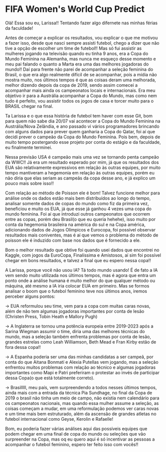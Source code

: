 # FIFA Women's World Cup Predict

Olá! Essa sou eu, Larissa!! Tentando fazer algo difernete nas minhas férias da faculdade!

Antes de começar a explicar os resultados, vou explicar o que me motivou a fazer isso, desde que nasci sempre assisti futebol, chego a dizer que não tive a opção de escolher um time de futebol!! Mas só fui assistir as mulheres jogando na televisão quando eu tinha 9 anos, era a Copa do Mundo Feminina na Alemanha, mas nunca me esqueço desse momento e meu pai falando o quanto a Marta era uma das melhores jogadoras do mundo!!
Daí para frente não parei de acompanhar a seleção feminina do Brasil, o que era algo realmente difícil de se acompanhar, pois a mídia não mostra muito, nos últimos tempos é que as coisas deram uma melhorada, melhor dizendo depois da copa de 2019, sendo assim comecei a acompanhar mais ainda os campeonatos locais e internacionais. Era meu objetivo ir para a Austrália acompanhar a Copa do Mundo, mas como nem tudo é perfeito, vou assistir todos os jogos de casa e torcer muito para o BRASIL chegar na final.

Ta Larissa e o que essa história de futebol tem haver com esse Git, bom para quem não sabe dia 20/07 vai acontecer a Copa do Mundo Feminina na Austrália/Nova Zelândia, e ano passado vi vários programadores brincando com alguns dados para prever quem ganharia a Copa do Qatar, foi aí que decidi prever o campeão da Copa do Mundo Feminina. Pois bem, depois de muito tempo postergando esse projeto por conta do estágio e da faculdade, eu finalmente terminei.

Nessa previsão USA é campeão mais uma vez se tornando penta campeão da WWC!! Já era um resultado esperado por mim, já que os resultados dos EUA são relativamente expressivos em relação às outras equipes, por muito tempo mantiveram a hegemonia em relação às outras equipes, porém eu não diria que elas seriam as campeãs da copa desse ano, e já explico um pouco mais sobre isso!!

Com relação ao método de Poisson ele é bom! Talvez funcione melhor para análise onde os dados estão mais bem distribuídos ao longo do tempo, analisar somente dados de copas do mundo como fiz da primeira vez, beneficiou e muito os EUA, já que esse já ganhou 4 vezes uma copa do mundo feminina. Foi aí que introduzi outros campeonatos que ocorrem entre as copas, porém deu Brasil(o que eu queria hehehe), isso muito por conta da hegemonia brasileira na américa do sul e na Copa américa, adicionando dados de Jogos Olímpicos e Eurocopa, foi possível observar resultados mais coniventes, mas é aí que vemos o problema do método de poisson ele é induzido com base nos dados que é fornecido a ele.

Bom o melhor resultado que obtive foi quando usei dados que encontrei no Kaggle, com jogos da EuroCopa, Finalíssima e Amistosos, aí sim foi possível chegar em bons resultados, e talvez a final que eu espero nessa copa!! 

A Larissa, porque você não usou IA? Tá todo mundo usando! É de fato a IA vem sendo muito utilizada nos últimos tempos, mas é agora que entra um ponto onde a análise humana é muito melhor do que qualquer método ou máquina, até mesmo a IA iria colocar EUA em primeiro. Mas se formos analisar o boom que o futebol feminino teve nos últimos anos, iremos perceber alguns pontos:
   
   -> EUA reformulou seu time, vem para a copa com muitas caras novas, além de não tem algumas jogadoras importantes por conta de lesão (Christen Press, Tobin Heath e Mallory Pugh)
	
   -> A Inglaterra se tornou uma potência europeia entre 2019-2023 após a Sarina Wiegman assumir o time, diria uma das melhores técnicas do mundo, mas a seleção também enfrenta problemas por conta de lesão, grandes estrelas como Leah Williamson, Beth Mead e Fran Kirby estão de fora dessa copa!!
	
   -> A Espanha poderia ser uma das minhas candidatas a ser campeã, por conta do que Aitana Bonmatí e Alexia Putellas vem jogando, mas a seleção enfrentou muitos problemas com relação ao técnico e algumas jogadoras importantes como Mapi e Patri preferiram o protestar ao invés de participar dessa Copa(o que está totalmente correto).

   -> Brasilllll, meu país, vem surpreendendo a todos nesses últimos tempos, ainda mais com a entrada da técnica Pia Sundhage, no final da Copa de 2019 o brasil não tinha um meio de campo, não existia nem calendário para os campeonatos nacionais, mas quando essa mulher assume a seleção, as coisas começam a mudar, em uma reformulação podemos ver caras novas e um time mais bem estruturado, além da ascensão de grandes atletas no futebol internacional como Geyse, Kerolin e Rafaelle!

Bom, eu poderia fazer várias análises aqui das possíveis equipes que podem chegar em uma final de copa do mundo ou seleções que vão surpreender na Copa, mas oq eu quero aqui é só incentivar as pessoas a acompanhar o futebol feminino, espero ter feito isso com vocês!!

